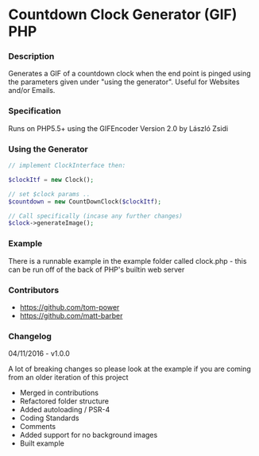 # Countdown Clock Generator (GIF) PHP

### Description
Generates a GIF of a countdown clock when the end point is pinged using the parameters given under "using the generator". Useful for Websites and/or Emails.

### Specification

Runs on PHP5.5+ using the GIFEncoder Version 2.0 by László Zsidi

### Using the Generator

```php
// implement ClockInterface then:

$clockItf = new Clock();

// set $clock params ..
$countdown = new CountDownClock($clockItf);

// Call specifically (incase any further changes)
$clock->generateImage();
```

### Example
There is a runnable example in the example folder called clock.php - this can be run off of the back of PHP's builtin web server

### Contributors

- https://github.com/tom-power
- https://github.com/matt-barber


### Changelog
04/11/2016 - v1.0.0

A lot of breaking changes so please look at the example if you are coming from an older iteration of this project

- Merged in contributions
- Refactored folder structure
- Added autoloading / PSR-4
- Coding Standards
- Comments
- Added support for no background images
- Built example
